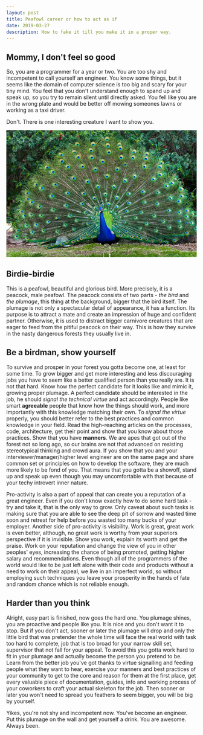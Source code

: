 ```yaml
---
layout: post
title: Peafowl career or how to act as if
date: 2019-03-27
description: How to fake it till you make it in a proper way.
---
```



## Mommy, I don't feel so good

So, you are a programmer for a year or two. You are too shy and incompetent to call yourself an engineer. You know some things, but it seems like the domain of computer science is too big and scary for your tiny mind. You feel that you don't understand enough to spand up and speak up, so you try to remain silent until directly asked. You fell like you are in the wrong plate and would be better off mowing someones lawns or working as a taxi driver.

Don't. There is one interesting creature I want to show you.

![Peafowl](/assets/images/peacock.jpg)

## Birdie-birdie

This is a peafowl, beautiful and glorious bird. More precisely, it is a peacock, male peafowl. The peacock consists of two parts - *the bird* and *the plumage*, this thing at the background, bigger that the bird itself. The plumage is not only a spectacular detail of appearance, it has a function. Its purpose is to attract a mate and create an impression of huge and confident partner. Otherwise, it is used to distract bigger carnivore creatures that are eager to feed from the pitiful peacock on their way. This is how they survive in the nasty dangerous forests they
usually live in.

## Be a birdman, show yourself

To survive and prosper in your forest you gotta become one, at least for some time. To grow bigger and get more interesting and less discouraging jobs you have to seem like a better qualified person than you really are. It is not that hard. Know how the perfect candidate for it looks like and mimic it, growing proper plumage. A perfect candidate should be interested in the job, he should *signal the technical virtue* and act accordingly. People like smart **agreeable** people that know how the things should work, and more importantly with this knowledge matching their own. To *signal the virtue* properly, you should better refer to the best practices and common knowledge in your field. Read the high-reaching articles on the processes, code, architecture, get their point and show that you know about those practices. Show that you have **manners**. We are apes that got out of the forest not so long ago, so our brains are not that advanced on resisting stereotypical thinking and crowd aura. If you show that you and your interviewer/manager/higher level engineer are on the same page and share common set or principles on how to develop the software, they are much more likely to be fond of you. That means that you gotta be a showoff, stand up and speak up even though you may uncomfortable with that because of your techy introvert inner nature.

Pro-activity is also a part of appeal that can create you a reputation of a great engineer. Even if you don't know exactly how to do some hard task - try and take it, that is the only way to grow. Only caveat about such tasks is making sure that you are able to see the deep pit of sorrow and wasted time soon and retreat for help before you wasted too many bucks of your employer. Another side of pro-activity is visibility. Work is great, great work is even better, although, no great work is worthy from your superiors perspective if it is invisible. Show you work, explain its worth and get the praise. Work on your reputation and change the view of you in other peoples' eyes, increasing the chance of being promoted, getting higher salary and recommendations. Even though all of the programmers of the world would like to be just left alone with their code and products without a need to work on their appeal, we live in an imperfect world, so without employing such techniques you leave your prosperity in the hands of fate and random chance which is not reliable enough.

## Harder than you think

Alright, easy part is finished, now goes the hard one. You plumage shines, you are proactive and people like you. It is nice and you don't want it to stop. But if you don't act, sooner or later the plumage will drop and only the little bird that was pretender the whole time will face the real world with task too hard to complete, job that is too broad for your narrow skill set, supervisor that not fall for your appeal. To avoid this you gotta work hard to fit in your plumage and actually become the person you pretend to be. Learn from the better job you've got thanks to virtue signalling and feeding people what they want to hear, exercise your manners and best practices of your community to get to the core and reason for them at the first place, get every valuable piece of documentation, guides, info and working process of your coworkers to craft your actual skeleton for the job. Then sooner or later you won't need to spread you feathers to seem bigger, you will be big by yourself.

Yikes, you're not shy and incompetent now. You've become an engineer. Put this plumage on the wall and get yourself a drink. You are awesome. Always been.

